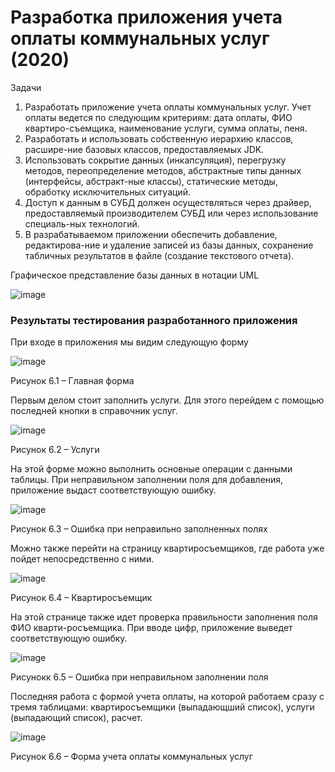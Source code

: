 # Разработка приложения учета оплаты коммунальных услуг (2020)

Задачи
1. Разработать  приложение учета оплаты коммунальных услуг. Учет оплаты ведется по следующим критериям: дата оплаты, ФИО квартиро-съемщика, наименование услуги, сумма оплаты, пеня.
1. Разработать и использовать собственную иерархию классов, расшире-ние базовых классов, предоставляемых JDK.
1. Использовать сокрытие данных (инкапсуляция), перегрузку методов, переопределение методов, абстрактные типы данных (интерфейсы, абстракт-ные классы), статические методы, обработку исключительных ситуаций. 
1. Доступ к данным в СУБД должен осуществляться через драйвер, предоставляемый производителем СУБД или через использование специаль-ных технологий. 
1. В разрабатываемом приложении обеспечить добавление, редактирова-ние и удаление записей из базы данных, сохранение табличных результатов в файле (создание текстового отчета).

Графическое представление базы данных в нотации UML

![image](https://github.com/Evgescha/2012-4640-Payment_of_utilities/assets/38140129/9f7c2797-c0ea-4bf9-97a7-c05c27036e97)

### Результаты тестирования разработанного приложения
При входе в приложения мы видим следующую форму
 
 ![image](https://github.com/Evgescha/2012-4640-Payment_of_utilities/assets/38140129/1b0c13fa-3390-444b-947c-65ef86ed5ac1)

Рисунок 6.1 – Главная форма

Первым делом стоит заполнить услуги. Для этого перейдем с помощью последней кнопки в справочник услуг.
 
 ![image](https://github.com/Evgescha/2012-4640-Payment_of_utilities/assets/38140129/d6f608f8-ab30-487a-8f2c-71c779763497)

Рисунок 6.2 – Услуги

На этой форме можно выполнить основные операции с данными таблицы. При неправильном заполнении поля для добавления, приложение выдаст соответствующую ошибку.
 
 ![image](https://github.com/Evgescha/2012-4640-Payment_of_utilities/assets/38140129/cd38c5fe-c7f1-4e1e-beff-7a6176d09b96)

Рисунок 6.3 – Ошибка при неправильно заполненных полях

Можно также перейти на страницу квартиросъемщиков, где работа уже пойдет непосредственно с ними.
 
 ![image](https://github.com/Evgescha/2012-4640-Payment_of_utilities/assets/38140129/3b3299a9-ce79-4911-9c85-41e6f2ce1016)

Рисунок 6.4 – Квартиросъемщик

На этой странице также идет проверка правильности заполнения поля ФИО кварти-росъемщика. При вводе цифр, приложение выведет соответствующую ошибку.
 
 ![image](https://github.com/Evgescha/2012-4640-Payment_of_utilities/assets/38140129/f7c75abf-b0fd-419b-84ef-1dda27f3e59c)

Рисунокк 6.5 – Ошибка при неправильном заполнении поля

Последняя работа с формой учета оплаты, на которой работаем сразу с тремя таблицами: квартиросъемщики (выпадающший список), услуги (выпадающий список), расчет.
 
 ![image](https://github.com/Evgescha/2012-4640-Payment_of_utilities/assets/38140129/3103750d-850f-4d18-b10d-99c652db2094)

Рисунок 6.6 – Форма учета оплаты коммунальных услуг
